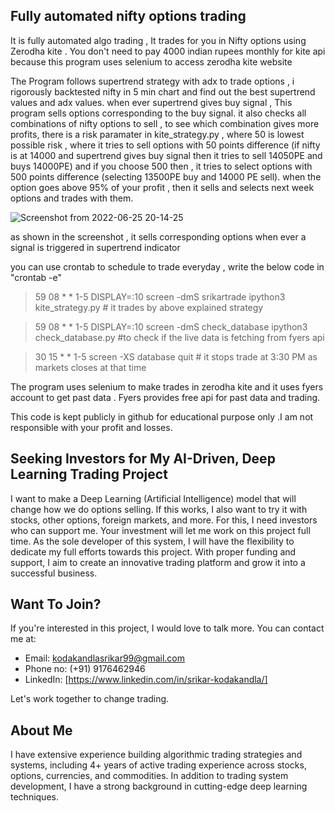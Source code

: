 

## Fully automated nifty options trading

It is fully automated algo trading , It trades for you in Nifty options using Zerodha kite . You don't need to pay 4000 indian rupees monthly for kite api because this program uses selenium to access zerodha kite website

The Program follows supertrend strategy with adx to trade options , i rigorously backtested nifty in 5 min chart and find out the best supertrend values and adx values. when ever supertrend gives buy signal , This program sells options corresponding to the buy signal. it also checks all combinations of nifty options to sell , to see which combination gives more profits, there is a risk paramater in kite_strategy.py , where 50 is lowest possible risk , where it tries to sell options with 50 points difference (if nifty is at 14000 and supertrend gives buy signal then it tries to sell 14050PE and buys 14000PE) and if you choose 500 then , it tries to select  options with 500 points difference (selecting 13500PE buy and 14000 PE sell). when the option goes above 95% of your profit , then it sells and selects next week options and trades with them.

![Screenshot from 2022-06-25 20-14-25](https://user-images.githubusercontent.com/46400867/175778598-47c9f645-084d-46e8-a4ae-5e90cee7b07a.png)

as shown in the screenshot , it sells corresponding options when ever a signal is triggered in supertrend indicator


you can use crontab to schedule to trade everyday , write the below code in "crontab -e"

>59 08 * * 1-5  DISPLAY=:10 screen -dmS srikartrade ipython3 kite_strategy.py # it trades by above explained strategy 

>59 08 * * 1-5  DISPLAY=:10 screen -dmS check_database ipython3 check_database.py  #to check if the live data is fetching from fyers api

>30 15 * * 1-5 screen -XS database quit # it stops trade at 3:30 PM as markets closes at that time


The program uses selenium to make trades in zerodha kite and it uses fyers account to get past data . Fyers provides free api for past data and trading.

This code is kept publicly in github for educational purpose only .I am not responsible with your profit and losses.


## Seeking Investors for My AI-Driven, Deep Learning Trading Project

I want to make a Deep Learning (Artificial Intelligence) model that will change how we do options selling. If this works, I also want to try it with stocks, other options, foreign markets, and more. For this, I need investors who can support me. Your investment will let me work on this project full time.
As the sole developer of this system, I will have the flexibility to dedicate my full efforts towards this project. With proper funding and support, I aim to create an innovative trading platform and grow it into a successful business.

## Want To Join?

If you're interested in this project, I would love to talk more. You can contact me at:

- Email: kodakandlasrikar99@gmail.com
- Phone no: (+91) 9176462946
- LinkedIn: [https://www.linkedin.com/in/srikar-kodakandla/]

Let's work together to change trading.

## About Me

I have extensive experience building algorithmic trading strategies and systems, including 4+ years of active trading experience across stocks, options, currencies, and commodities. In addition to trading system development, I have a strong background in cutting-edge deep learning techniques.
